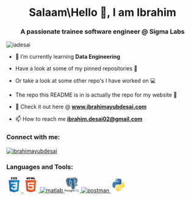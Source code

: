 <h1 align="center">Salaam\Hello 👋, I am Ibrahim</h1>
<h3 align="center">A passionate trainee software engineer @ Sigma Labs</h3>

<p align="left"> <img src="https://komarev.com/ghpvc/?username=iadesai&label=Profile%20views&color=0e75b6&style=flat" alt="iadesai" /> </p>

- 🌱 I’m currently learning **Data Engineering**
  
- Have a look at some of my pinned repositories 📌

- Or take a look at some other repo's I have worked on 💻

- The repo this README is in is actually the repo for my website 📶

- 📝 Check it out here @ **www.ibrahimayubdesai.com**

- 📫 How to reach me **ibrahim.desai02@gmail.com**

<h3 align="left">Connect with me:</h3>
<p align="left">
<a href="https://linkedin.com/in/ibrahimayubdesai" target="blank"><img align="center" src="https://raw.githubusercontent.com/rahuldkjain/github-profile-readme-generator/master/src/images/icons/Social/linked-in-alt.svg" alt="ibrahimayubdesai" height="30" width="40" /></a>
</p>

<h3 align="left">Languages and Tools:</h3>
<p align="left"> <a href="https://www.w3schools.com/css/" target="_blank" rel="noreferrer"> <img src="https://raw.githubusercontent.com/devicons/devicon/master/icons/css3/css3-original-wordmark.svg" alt="css3" width="40" height="40"/> </a> <a href="https://www.w3.org/html/" target="_blank" rel="noreferrer"> <img src="https://raw.githubusercontent.com/devicons/devicon/master/icons/html5/html5-original-wordmark.svg" alt="html5" width="40" height="40"/> </a> <a href="https://www.mathworks.com/" target="_blank" rel="noreferrer"> <img src="https://upload.wikimedia.org/wikipedia/commons/2/21/Matlab_Logo.png" alt="matlab" width="40" height="40"/> </a> <a href="https://www.postgresql.org" target="_blank" rel="noreferrer"> <img src="https://raw.githubusercontent.com/devicons/devicon/master/icons/postgresql/postgresql-original-wordmark.svg" alt="postgresql" width="40" height="40"/> </a> <a href="https://postman.com" target="_blank" rel="noreferrer"> <img src="https://www.vectorlogo.zone/logos/getpostman/getpostman-icon.svg" alt="postman" width="40" height="40"/> </a> <a href="https://www.python.org" target="_blank" rel="noreferrer"> <img src="https://raw.githubusercontent.com/devicons/devicon/master/icons/python/python-original.svg" alt="python" width="40" height="40"/> </a> </p>

